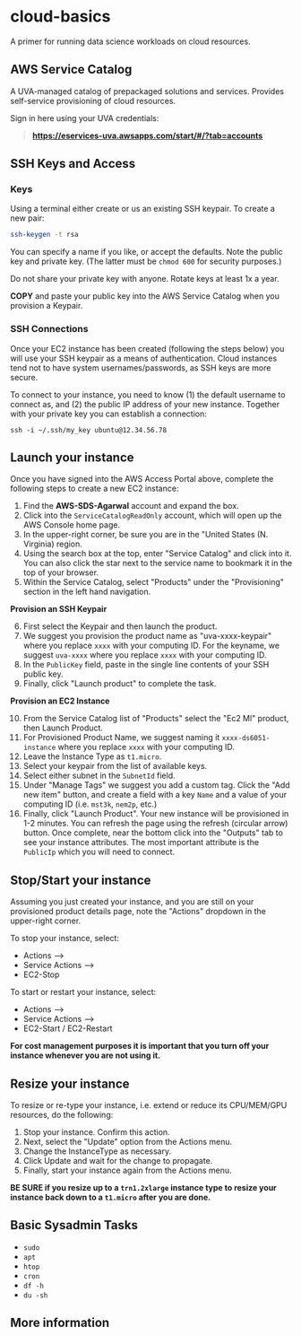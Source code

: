 # cloud-basics

A primer for running data science workloads on cloud resources.

## AWS Service Catalog

A UVA-managed catalog of prepackaged solutions and services. Provides self-service provisioning of cloud resources.

Sign in here using your UVA credentials:

> **https://eservices-uva.awsapps.com/start/#/?tab=accounts**

## SSH Keys and Access

### Keys
Using a terminal either create or us an existing SSH keypair. To create a new pair:

```bash
ssh-keygen -t rsa
```
You can specify a name if you like, or accept the defaults. Note the public key and private key. (The latter must be `chmod 600` for security purposes.)

Do not share your private key with anyone. Rotate keys at least 1x a year.

**COPY** and paste your public key into the AWS Service Catalog when you provision a Keypair.

### SSH Connections

Once your EC2 instance has been created (following the steps below) you will use your SSH keypair as a means of authentication. Cloud instances tend not to have system usernames/passwords, as SSH keys are more secure.

To connect to your instance, you need to know (1) the default username to connect as, and (2) the public IP address of your new instance. Together with your private key you can establish a connection:

```
ssh -i ~/.ssh/my_key ubuntu@12.34.56.78
```

## Launch your instance

Once you have signed into the AWS Access Portal above, complete the following steps to create a new EC2 instance:

1. Find the **AWS-SDS-Agarwal** account and expand the box.
2. Click into the `ServiceCatalogReadOnly` account, which will open up the AWS Console home page.
3. In the upper-right corner, be sure you are in the "United States (N. Virginia) region.
4. Using the search box at the top, enter "Service Catalog" and click into it. You can also click the star next to the service name to bookmark it in the top of your browser.
5. Within the Service Catalog, select "Products" under the "Provisioning" section in the left hand navigation.

**Provision an SSH Keypair**

6. First select the Keypair and then launch the product.
7. We suggest you provision the product name as "uva-xxxx-keypair" where you replace `xxxx` with your computing ID. For the keyname, we suggest `uva-xxxx` where you replace `xxxx` with your computing ID.
8. In the `PublicKey` field, paste in the single line contents of your SSH public key.
9. Finally, click "Launch product" to complete the task.

**Provision an EC2 Instance**

10. From the Service Catalog list of "Products" select the "Ec2 Ml" product, then Launch Product.
11. For Provisioned Product Name, we suggest naming it `xxxx-ds6051-instance` where you replace `xxxx` with your computing ID.
12. Leave the Instance Type as `t1.micro`.
13. Select your keypair from the list of available keys.
14. Select either subnet in the `SubnetId` field.
15. Under "Manage Tags" we suggest you add a custom tag. Click the "Add new item" button, and create a field with a key `Name` and a value of your computing ID (i.e. `mst3k`, `nem2p`, etc.)
16. Finally, click "Launch Product". Your new instance will be provisioned in 1-2 minutes. You can refresh the page using the refresh (circular arrow) button. Once complete, near the bottom click into the "Outputs" tab to see your instance attributes. The most important attribute is the `PublicIp` which you will need to connect. 

## Stop/Start your instance

Assuming you just created your instance, and you are still on your provisioned product details page, note the "Actions" dropdown in the upper-right corner.

To stop your instance, select:

- Actions -->
- Service Actions -->
- EC2-Stop

To start or restart your instance, select:

- Actions -->
- Service Actions -->
- EC2-Start / EC2-Restart

**For cost management purposes it is important that you turn off your instance whenever you are not using it.**

## Resize your instance

To resize or re-type your instance, i.e. extend or reduce its CPU/MEM/GPU resources, do the following:

1. Stop your instance. Confirm this action.
2. Next, select the "Update" option from the Actions menu.
3. Change the InstanceType as necessary.
4. Click Update and wait for the change to propagate.
5. Finally, start your instance again from the Actions menu.

**BE SURE if you resize up to a `trn1.2xlarge` instance type to resize your instance back down to a `t1.micro` after you are done.**

## Basic Sysadmin Tasks

- `sudo`
- `apt`
- `htop`
- `cron`
- `df -h`
- `du -sh`

## More information


